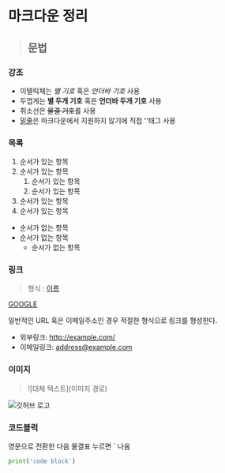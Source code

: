 # 마크다운 정리

> ## 문법 

### 강조

- 이텔릭체는 *별 기호* 혹은 _언더바 기호_ 사용
- 두껍게는 **별 두개 기호** 혹은 __언더바 두개 기호__ 사용
- 취소선은 ~~물결 기호~~를 사용
- <u>밑줄</u>은 마크다운에서 지원하지 않기에 직접 '<u></u>'태그 사용

### 목록

1. 순서가 있는 항목
1. 순서가 있는 항목
    1. 순서가 있는 항목
    1. 순서가 있는 항목
1. 순서가 있는 항목
1. 순서가 있는 항목

- 순서가 없는 항목
- 순서가 없는 항목
    - 순서가 없는 항목

### 링크

> 형식 : [이름](링크)

[GOOGLE](https://www.google.com/webhp?hl=ko&sa=X&ved=0ahUKEwiHlum374iMAxVQafUHHcvFD6AQPAgI)

일반적인 URL 혹은 이메일주소인 경우 적절한 형식으로 링크를 형성한다.

* 외부링크: <http://example.com/>
* 이메일링크: <address@example.com>

### 이미지

> ![대체 텍스트](이미지 경로)

![깃허브 로고](shylitboi/SQL/Assignment_25_1/images/download.jpg)

### 코드블럭
영문으로 전환한 다음 물결표 누르면 ` 나옴
```python
print('code block')
```